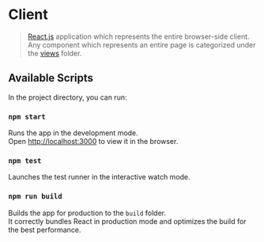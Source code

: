 # Client

> [React.js](https://reactjs.org/) application which represents the entire browser-side client. 
Any component which represents an entire page is categorized under the [views](/client/src/views) folder.
## Available Scripts

In the project directory, you can run:

### `npm start`
Runs the app in the development mode.<br />
Open [http://localhost:3000](http://localhost:3000) to view it in the browser.

### `npm test`
Launches the test runner in the interactive watch mode.

### `npm run build`

Builds the app for production to the `build` folder.<br />
It correctly bundles React in production mode and optimizes the build for the best performance.

